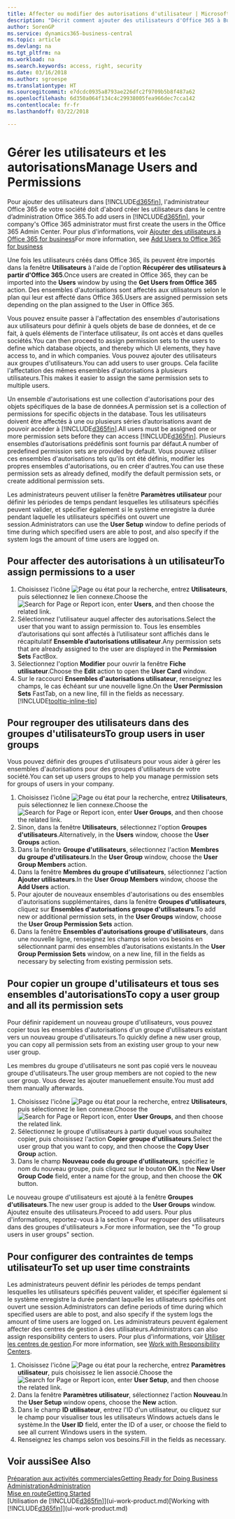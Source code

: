 ```yaml
---
title: Affecter ou modifier des autorisations d'utilisateur | Microsoft Docs
description: "Décrit comment ajouter des utilisateurs d'Office 365 à Business Central, puis affecte des autorisations, des droits d'accès, et des paramètres de sécurité."
author: SorenGP
ms.service: dynamics365-business-central
ms.topic: article
ms.devlang: na
ms.tgt_pltfrm: na
ms.workload: na
ms.search.keywords: access, right, security
ms.date: 03/16/2018
ms.author: sgroespe
ms.translationtype: HT
ms.sourcegitcommit: e7dcdc0935a8793ae226dfc2f9709b5b8f487a62
ms.openlocfilehash: 6d350a064f134c4c29938005fea966dec7cca142
ms.contentlocale: fr-fr
ms.lasthandoff: 03/22/2018

---
```

# <a name="manage-users-and-permissions"></a><span data-ttu-id="b3a6a-103">Gérer les utilisateurs et les autorisations</span><span class="sxs-lookup"><span data-stu-id="b3a6a-103">Manage Users and Permissions</span></span>
<span data-ttu-id="b3a6a-104">Pour ajouter des utilisateurs dans [!INCLUDE[d365fin](includes/d365fin_md.md)], l'administrateur Office 365 de votre société doit d'abord créer les utilisateurs dans le centre d’administration Office 365.</span><span class="sxs-lookup"><span data-stu-id="b3a6a-104">To add users in [!INCLUDE[d365fin](includes/d365fin_md.md)], your company's Office 365 administrator must first create the users in the Office 365 Admin Center.</span></span> <span data-ttu-id="b3a6a-105">Pour plus d'informations, voir [Ajouter des utilisateurs à Office 365 for business](https://support.office.com/en-us/article/Add-users-to-Office-365-for-business-435ccec3-09dd-4587-9ebd-2f3cad6bc2bc)</span><span class="sxs-lookup"><span data-stu-id="b3a6a-105">For more information, see [Add Users to Office 365 for business](https://support.office.com/en-us/article/Add-users-to-Office-365-for-business-435ccec3-09dd-4587-9ebd-2f3cad6bc2bc)</span></span>

<span data-ttu-id="b3a6a-106">Une fois les utilisateurs créés dans Office 365, ils peuvent être importés dans la fenêtre **Utilisateurs** à l'aide de l'option **Récupérer des utilisateurs à partir d'Office 365**.</span><span class="sxs-lookup"><span data-stu-id="b3a6a-106">Once users are created in Office 365, they can be imported into the **Users** window by using the **Get Users from Office 365** action.</span></span> <span data-ttu-id="b3a6a-107">Des ensembles d'autorisations sont affectés aux utilisateurs selon le plan qui leur est affecté dans Office 365.</span><span class="sxs-lookup"><span data-stu-id="b3a6a-107">Users are assigned permission sets depending on the plan assigned to the User in Office 365.</span></span>

<span data-ttu-id="b3a6a-108">Vous pouvez ensuite passer à l'affectation des ensembles d'autorisations aux utilisateurs pour définir à quels objets de base de données, et de ce fait, à quels éléments de l'interface utilisateur, ils ont accès et dans quelles sociétés.</span><span class="sxs-lookup"><span data-stu-id="b3a6a-108">You can then proceed to assign permission sets to the users to define which database objects, and thereby which UI elements, they have access to, and in which companies.</span></span> <span data-ttu-id="b3a6a-109">Vous pouvez ajouter des utilisateurs aux groupes d'utilisateurs.</span><span class="sxs-lookup"><span data-stu-id="b3a6a-109">You can add users to user groups.</span></span> <span data-ttu-id="b3a6a-110">Cela facilite l'affectation des mêmes ensembles d'autorisations à plusieurs utilisateurs.</span><span class="sxs-lookup"><span data-stu-id="b3a6a-110">This makes it easier to assign the same permission sets to multiple users.</span></span>

<span data-ttu-id="b3a6a-111">Un ensemble d'autorisations est une collection d'autorisations pour des objets spécifiques de la base de données.</span><span class="sxs-lookup"><span data-stu-id="b3a6a-111">A permission set is a collection of permissions for specific objects in the database.</span></span> <span data-ttu-id="b3a6a-112">Tous les utilisateurs doivent être affectés à une ou plusieurs séries d’autorisations avant de pouvoir accéder à [!INCLUDE[d365fin](includes/d365fin_md.md)].</span><span class="sxs-lookup"><span data-stu-id="b3a6a-112">All users must be assigned one or more permission sets before they can access [!INCLUDE[d365fin](includes/d365fin_md.md)].</span></span> <span data-ttu-id="b3a6a-113">Plusieurs ensembles d’autorisations prédéfinis sont fournis par défaut.</span><span class="sxs-lookup"><span data-stu-id="b3a6a-113">A number of predefined permission sets are provided by default.</span></span> <span data-ttu-id="b3a6a-114">Vous pouvez utiliser ces ensembles d'autorisations tels qu'ils ont été définis, modifier les propres ensembles d'autorisations, ou en créer d'autres.</span><span class="sxs-lookup"><span data-stu-id="b3a6a-114">You can use these permission sets as already defined, modify the default permission sets, or create additional permission sets.</span></span>

<span data-ttu-id="b3a6a-115">Les administrateurs peuvent utiliser la fenêtre **Paramètres utilisateur** pour définir les périodes de temps pendant lesquelles les utilisateurs spécifiés peuvent valider, et spécifier également si le système enregistre la durée pendant laquelle les utilisateurs spécifiés ont ouvert une session.</span><span class="sxs-lookup"><span data-stu-id="b3a6a-115">Administrators can use the **User Setup** window to define periods of time during which specified users are able to post, and also specify if the system logs the amount of time users are logged on.</span></span>

## <a name="to-assign-permissions-to-a-user"></a><span data-ttu-id="b3a6a-116">Pour affecter des autorisations à un utilisateur</span><span class="sxs-lookup"><span data-stu-id="b3a6a-116">To assign permissions to a user</span></span>
1. <span data-ttu-id="b3a6a-117">Choisissez l'icône ![Page ou état pour la recherche](media/ui-search/search_small.png "Page ou état pour la recherche"), entrez **Utilisateurs**, puis sélectionnez le lien connexe.</span><span class="sxs-lookup"><span data-stu-id="b3a6a-117">Choose the ![Search for Page or Report](media/ui-search/search_small.png "Search for Page or Report icon") icon, enter **Users**, and then choose the related link.</span></span>
2. <span data-ttu-id="b3a6a-118">Sélectionnez l'utilisateur auquel affecter des autorisations.</span><span class="sxs-lookup"><span data-stu-id="b3a6a-118">Select the user that you want to assign permission to.</span></span>
<span data-ttu-id="b3a6a-119">Tous les ensembles d’autorisations qui sont affectés à l’utilisateur sont affichés dans le récapitulatif **Ensemble d’autorisations utilisateur**.</span><span class="sxs-lookup"><span data-stu-id="b3a6a-119">Any permission sets that are already assigned to the user are displayed in the **Permission Sets** FactBox.</span></span>
3. <span data-ttu-id="b3a6a-120">Sélectionnez l'option **Modifier** pour ouvrir la fenêtre **Fiche utilisateur**.</span><span class="sxs-lookup"><span data-stu-id="b3a6a-120">Choose the **Edit** action to open the **User Card** window.</span></span>
4. <span data-ttu-id="b3a6a-121">Sur le raccourci **Ensembles d'autorisations utilisateur**, renseignez les champs, le cas échéant sur une nouvelle ligne.</span><span class="sxs-lookup"><span data-stu-id="b3a6a-121">On the **User Permission Sets** FastTab, on a new line, fill in the fields as necessary.</span></span> [!INCLUDE[tooltip-inline-tip](includes/tooltip-inline-tip_md.md)]

## <a name="to-group-users-in-user-groups"></a><span data-ttu-id="b3a6a-122">Pour regrouper des utilisateurs dans des groupes d'utilisateurs</span><span class="sxs-lookup"><span data-stu-id="b3a6a-122">To group users in user groups</span></span>
<span data-ttu-id="b3a6a-123">Vous pouvez définir des groupes d'utilisateurs pour vous aider à gérer les ensembles d'autorisations pour des groupes d'utilisateurs de votre société.</span><span class="sxs-lookup"><span data-stu-id="b3a6a-123">You can set up users groups to help you manage permission sets for groups of users in your company.</span></span>

1. <span data-ttu-id="b3a6a-124">Choisissez l'icône ![Page ou état pour la recherche](media/ui-search/search_small.png "Page ou état pour la recherche"), entrez **Utilisateurs**, puis sélectionnez le lien connexe.</span><span class="sxs-lookup"><span data-stu-id="b3a6a-124">Choose the ![Search for Page or Report](media/ui-search/search_small.png "Search for Page or Report icon") icon, enter **User Groups**, and then choose the related link.</span></span>
2. <span data-ttu-id="b3a6a-125">Sinon, dans la fenêtre **Utilisateurs**, sélectionnez l'option **Groupes d'utilisateurs**.</span><span class="sxs-lookup"><span data-stu-id="b3a6a-125">Alternatively, in the **Users** window, choose the **User Groups** action.</span></span>
3. <span data-ttu-id="b3a6a-126">Dans la fenêtre **Groupe d'utilisateurs**, sélectionnez l'action **Membres du groupe d'utilisateurs**.</span><span class="sxs-lookup"><span data-stu-id="b3a6a-126">In the **User Group** window, choose the **User Group Members** action.</span></span>
6. <span data-ttu-id="b3a6a-127">Dans la fenêtre **Membres du groupe d'utilisateurs**, sélectionnez l'action **Ajouter utilisateurs**.</span><span class="sxs-lookup"><span data-stu-id="b3a6a-127">In the **User Group Members** window, choose the **Add Users** action.</span></span>
7. <span data-ttu-id="b3a6a-128">Pour ajouter de nouveaux ensembles d'autorisations ou des ensembles d'autorisations supplémentaires, dans la fenêtre **Groupes d'utilisateurs**, cliquez sur **Ensembles d'autorisations groupe d'utilisateurs**.</span><span class="sxs-lookup"><span data-stu-id="b3a6a-128">To add new or additional permission sets, in the **User Groups** window, choose the **User Group Permission Sets** action.</span></span>
8. <span data-ttu-id="b3a6a-129">Dans la fenêtre **Ensembles d'autorisations groupe d'utilisateurs**, dans une nouvelle ligne, renseignez les champs selon vos besoins en sélectionnant parmi des ensembles d’autorisations existants.</span><span class="sxs-lookup"><span data-stu-id="b3a6a-129">In the **User Group Permission Sets** window, on a new line, fill in the fields as necessary by selecting from existing permission sets.</span></span>

## <a name="to-copy-a-user-group-and-all-its-permission-sets"></a><span data-ttu-id="b3a6a-130">Pour copier un groupe d'utilisateurs et tous ses ensembles d'autorisations</span><span class="sxs-lookup"><span data-stu-id="b3a6a-130">To copy a user group and all its permission sets</span></span>
<span data-ttu-id="b3a6a-131">Pour définir rapidement un nouveau groupe d'utilisateurs, vous pouvez copier tous les ensembles d'autorisations d'un groupe d'utilisateurs existant vers un nouveau groupe d'utilisateurs.</span><span class="sxs-lookup"><span data-stu-id="b3a6a-131">To quickly define a new user group, you can copy all permission sets from an existing user group to your new user group.</span></span>

<span data-ttu-id="b3a6a-132">Les membres du groupe d'utilisateurs ne sont pas copié vers le nouveau groupe d'utilisateurs.</span><span class="sxs-lookup"><span data-stu-id="b3a6a-132">The user group members are not copied to the new user group.</span></span> <span data-ttu-id="b3a6a-133">Vous devez les ajouter manuellement ensuite.</span><span class="sxs-lookup"><span data-stu-id="b3a6a-133">You must add them manually afterwards.</span></span>

1. <span data-ttu-id="b3a6a-134">Choisissez l'icône ![Page ou état pour la recherche](media/ui-search/search_small.png "Page ou état pour la recherche"), entrez **Utilisateurs**, puis sélectionnez le lien connexe.</span><span class="sxs-lookup"><span data-stu-id="b3a6a-134">Choose the ![Search for Page or Report](media/ui-search/search_small.png "Search for Page or Report icon") icon, enter **User Groups**, and then choose the related link.</span></span>
2. <span data-ttu-id="b3a6a-135">Sélectionnez le groupe d'utilisateurs à partir duquel vous souhaitez copier, puis choisissez l'action **Copier groupe d'utilisateurs**.</span><span class="sxs-lookup"><span data-stu-id="b3a6a-135">Select the user group that you want to copy, and then choose the **Copy User Group** action.</span></span>
3. <span data-ttu-id="b3a6a-136">Dans le champ **Nouveau code du groupe d'utilisateurs**, spécifiez le nom du nouveau groupe, puis cliquez sur le bouton **OK**.</span><span class="sxs-lookup"><span data-stu-id="b3a6a-136">In the **New User Group Code** field, enter a name for the group, and then choose the **OK** button.</span></span>

<span data-ttu-id="b3a6a-137">Le nouveau groupe d'utilisateurs est ajouté à la fenêtre **Groupes d'utilisateurs**.</span><span class="sxs-lookup"><span data-stu-id="b3a6a-137">The new user group is added to the **User Groups** window.</span></span> <span data-ttu-id="b3a6a-138">Ajoutez ensuite des utilisateurs.</span><span class="sxs-lookup"><span data-stu-id="b3a6a-138">Proceed to add users.</span></span> <span data-ttu-id="b3a6a-139">Pour plus d'informations, reportez-vous à la section « Pour regrouper des utilisateurs dans des groupes d'utilisateurs ».</span><span class="sxs-lookup"><span data-stu-id="b3a6a-139">For more information, see the "To group users in user groups" section.</span></span>

## <a name="to-set-up-user-time-constraints"></a><span data-ttu-id="b3a6a-140">Pour configurer des contraintes de temps utilisateur</span><span class="sxs-lookup"><span data-stu-id="b3a6a-140">To set up user time constraints</span></span>
<span data-ttu-id="b3a6a-141">Les administrateurs peuvent définir les périodes de temps pendant lesquelles les utilisateurs spécifiés peuvent valider, et spécifier également si le système enregistre la durée pendant laquelle les utilisateurs spécifiés ont ouvert une session.</span><span class="sxs-lookup"><span data-stu-id="b3a6a-141">Administrators can define periods of time during which specified users are able to post, and also specify if the system logs the amount of time users are logged on.</span></span> <span data-ttu-id="b3a6a-142">Les administrateurs peuvent également affecter des centres de gestion à des utilisateurs.</span><span class="sxs-lookup"><span data-stu-id="b3a6a-142">Administrators can also assign responsibility centers to users.</span></span> <span data-ttu-id="b3a6a-143">Pour plus d'informations, voir [Utiliser les centres de gestion](inventory-responsibility-centers.md).</span><span class="sxs-lookup"><span data-stu-id="b3a6a-143">For more information, see [Work with Responsibility Centers](inventory-responsibility-centers.md).</span></span>

1. <span data-ttu-id="b3a6a-144">Choisissez l'icône ![Page ou état pour la recherche](media/ui-search/search_small.png "Page ou état pour la recherche"), entrez **Paramètres utilisateur**, puis choisissez le lien associé.</span><span class="sxs-lookup"><span data-stu-id="b3a6a-144">Choose the ![Search for Page or Report](media/ui-search/search_small.png "Search for Page or Report icon") icon, enter **User Setup**, and then choose the related link.</span></span>
2. <span data-ttu-id="b3a6a-145">Dans la fenêtre **Paramètres utilisateur**, sélectionnez l'action **Nouveau**.</span><span class="sxs-lookup"><span data-stu-id="b3a6a-145">In the **User Setup** window opens, choose the **New** action.</span></span>
3. <span data-ttu-id="b3a6a-146">Dans le champ **ID utilisateur**, entrez l'ID d'un utilisateur, ou cliquez sur le champ pour visualiser tous les utilisateurs Windows actuels dans le système.</span><span class="sxs-lookup"><span data-stu-id="b3a6a-146">In the **User ID** field, enter the ID of a user, or choose the field to see all current Windows users in the system.</span></span>
4. <span data-ttu-id="b3a6a-147">Renseignez les champs selon vos besoins.</span><span class="sxs-lookup"><span data-stu-id="b3a6a-147">Fill in the fields as necessary.</span></span>

## <a name="see-also"></a><span data-ttu-id="b3a6a-148">Voir aussi</span><span class="sxs-lookup"><span data-stu-id="b3a6a-148">See Also</span></span>
[<span data-ttu-id="b3a6a-149">Préparation aux activités commerciales</span><span class="sxs-lookup"><span data-stu-id="b3a6a-149">Getting Ready for Doing Business</span></span>](ui-get-ready-business.md)  
[<span data-ttu-id="b3a6a-150">Administration</span><span class="sxs-lookup"><span data-stu-id="b3a6a-150">Administration</span></span>](admin-setup-and-administration.md)  
[<span data-ttu-id="b3a6a-151">Mise en route</span><span class="sxs-lookup"><span data-stu-id="b3a6a-151">Getting Started</span></span>](product-get-started.md)  
<span data-ttu-id="b3a6a-152">[Utilisation de [!INCLUDE[d365fin](includes/d365fin_md.md)]](ui-work-product.md)</span><span class="sxs-lookup"><span data-stu-id="b3a6a-152">[Working with [!INCLUDE[d365fin](includes/d365fin_md.md)]](ui-work-product.md)</span></span>  


